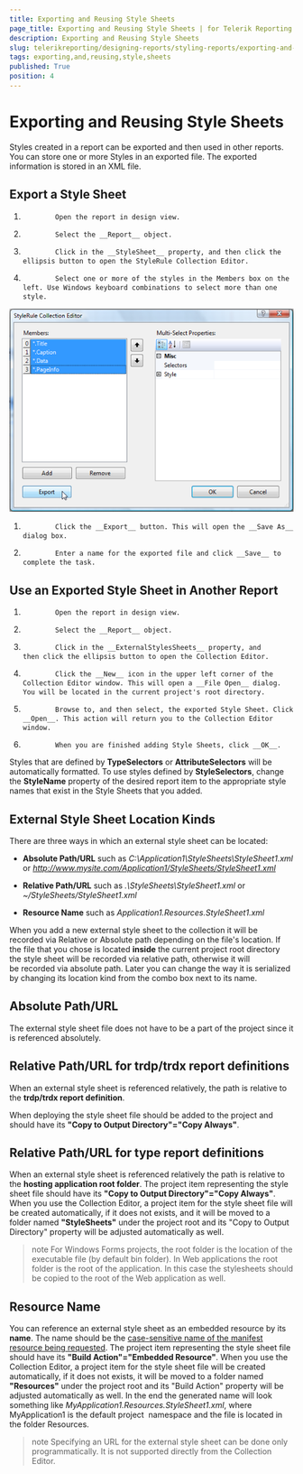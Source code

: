 ```yaml
---
title: Exporting and Reusing Style Sheets
page_title: Exporting and Reusing Style Sheets | for Telerik Reporting Documentation
description: Exporting and Reusing Style Sheets
slug: telerikreporting/designing-reports/styling-reports/exporting-and-reusing-style-sheets
tags: exporting,and,reusing,style,sheets
published: True
position: 4
---
```


# Exporting and Reusing Style Sheets



Styles created in a report can be exported and then used in other reports. You can store one or more Styles in an exported file. The exported information is stored in an XML file.

## Export a Style Sheet

1.             Open the report in design view.
          

1.             Select the __Report__ object.
          

1.             Click in the __StyleSheet__ property, and then click the ellipsis button to open the StyleRule Collection Editor.
          

1.             Select one or more of the styles in the Members box on the left. Use Windows keyboard combinations to select more than one style.
              
  ![](images/ReportStyleExport.png)

1.             Click the __Export__ button. This will open the __Save As__ dialog box.
          

1.             Enter a name for the exported file and click __Save__ to complete the task.
          

## Use an Exported Style Sheet in Another Report

1.             Open the report in design view.
          

1.             Select the __Report__ object.
          

1.             Click in the __ExternalStylesSheets__ property, and then click the ellipsis button to open the Collection Editor.
          

1.             Click the __New__ icon in the upper left corner of the Collection Editor window. This will open a __File Open__ dialog. You will be located in the current project's root directory.
          

1.             Browse to, and then select, the exported Style Sheet. Click __Open__. This action will return you to the Collection Editor window.
          

1.             When you are finished adding Style Sheets, click __OK__.
          

Styles that are defined by __TypeSelectors__ or __AttributeSelectors__ will be automatically formatted. To use styles defined by __StyleSelectors__, change the __StyleName__ property of the desired report item to the appropriate style names that exist in the Style Sheets that you added.         

## External Style Sheet Location Kinds

There are three ways in which an external style sheet can be located:

* __Absolute Path/URL__ such as *C:\Application1\StyleSheets\StyleSheet1.xml* or *http://www.mysite.com/Application1/StyleSheets/StyleSheet1.xml*

* __Relative Path/URL__ such as *.\StyleSheets\StyleSheet1.xml* or *~/StyleSheets/StyleSheet1.xml*

* __Resource Name__ such as *Application1.Resources.StyleSheet1.xml*

When you add a new external style sheet to the collection it will be recorded via Relative or Absolute path depending on the file's location. If the file that you chose is located __inside__ the current project root directory the style sheet will be recorded via relative path, otherwise it will be recorded via absolute path. Later you can change the way it is serialized by changing its location kind from the combo box next to its name.         

## Absolute Path/URL

The external style sheet file does not have to be a part of the project since it is referenced absolutely.

## Relative Path/URL for trdp/trdx report definitions

When an external style sheet is referenced relatively, the path is relative to the           __trdp/trdx report definition__.         

When deploying the style sheet file should be added to the project and           should have its __"Copy to Output Directory"="Copy Always"__.         

## Relative Path/URL for type report definitions

When an external style sheet is referenced relatively the path is relative to the           __hosting application root folder__. The project item representing the style sheet file           should have its __"Copy to Output Directory"="Copy Always"__. When you use           the Collection Editor, a project item for the style sheet file will be created automatically, if           it does not exists, and it will be moved to a folder named __"StyleSheets"__           under the project root and its "Copy to Output Directory" property will be adjusted automatically as well.         

>note For Windows Forms projects, the root folder is the location of the executable file (by default bin folder).             In Web applications the root folder is the root of the application. In this case the stylesheets should be copied to the root of the Web application as well.           


## Resource Name

You can reference an external style sheet as an embedded resource by its __name__.           The name should be the [case-sensitive name of the manifest resource being requested](http://msdn.microsoft.com/en-us/library/xc4235zt(VS.80).aspx).           The project item representing the style sheet file should have its __"Build Action"="Embedded Resource"__.           When you use the Collection Editor, a project item for the style sheet file will be created automatically, if it does           not exists, it will be moved to a folder named __"Resources"__ under the project root and its           "Build Action" property will be adjusted automatically as well. In the end the generated name will look something like           *MyApplication1.Resources.StyleSheet1.xml*, where MyApplication1 is the default project            namespace and the file is located in the folder Resources.         

>note Specifying an URL for the external style sheet can be done only programmatically. It is not supported directly from the Collection Editor.

